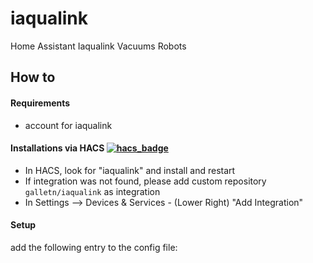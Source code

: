# iaqualink
Home Assistant Iaqualink Vacuums Robots

## How to

#### Requirements

- account for iaqualink

#### Installations via HACS [![hacs_badge](https://img.shields.io/badge/HACS-Custom-41BDF5.svg)](https://github.com/hacs/integration)

- In HACS, look for "iaqualink" and install and restart
- If integration was not found, please add custom repository `galletn/iaqualink` as integration
- In Settings --> Devices & Services - (Lower Right) "Add Integration"

#### Setup

add the following entry to the config file:

